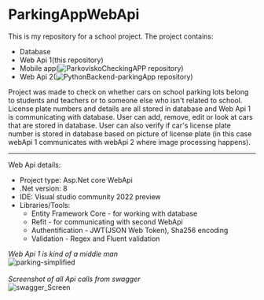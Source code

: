 # ParkingAppWebApi

This is my repository for a school project. 
The project contains: 
 - Database
 - Web Api 1(this repository)
 - Mobile app(![ParkoviskoCheckingAPP](https://github.com/f1l1ph/PythonBackend-parkingApp) repository)
 - Web Api 2(![PythonBackend-parkingApp](https://github.com/f1l1ph/ParkoviskoCheckingAPP) repository)

Project was made to check on whether cars on school parking lots belong to students and teachers or to someone else who isn't related to school.
License plate numbers and details are all stored in database and Web Api 1 is communicating with database.
User can add, remove, edit or look at cars that are stored in database. 
User can also verify if car's license plate number is stored in database based on picture of license plate (in this case webApi 1 communicates with webApi 2 where image processing happens).

---
Web Api details:
 - Project type: Asp.Net core WebApi
 - .Net version: 8
 - IDE: Visual studio community 2022 preview
 - Libraries/Tools:
   - Entity Framework Core - for working with database
   - Refit - for communicating with second WebApi
   - Authentification - JWT(JSON Web Token), Sha256 encoding
   - Validation - Regex and Fluent validation

   
<em>Web Api 1 is kind of a middle man</em><br>
![parking-simplified](https://github.com/f1l1ph/ParkingAppWebApi/assets/50553234/ffa188e6-df00-456d-b61e-b5735511179c)
<br><br>
<em>Screenshot of all Api calls from swagger</em><br>
![swagger_Screen](https://github.com/f1l1ph/ParkingAppWebApi/assets/50553234/1de1b9d9-5586-4c3c-8393-e560b3ee30fa)
